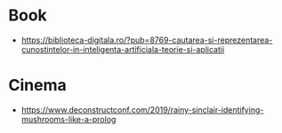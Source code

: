 # Book 

- https://biblioteca-digitala.ro/?pub=8769-cautarea-si-reprezentarea-cunostintelor-in-inteligenta-artificiala-teorie-si-aplicatii


# Cinema

- https://www.deconstructconf.com/2019/rainy-sinclair-identifying-mushrooms-like-a-prolog

